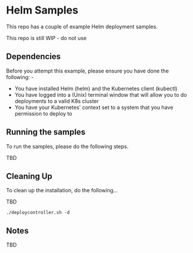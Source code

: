 Helm Samples
============

This repo has a couple of example Helm deployment samples.

This repo is still WIP - do not use

Dependencies
------------
Before you attempt this example, please ensure you have done the following: -
- You have installed Helm (helm) and the Kubernetes client (kubectl)
- You have logged into a (Unix) terminal window that will allow you to do deployments to a valid K8s cluster
- You have your Kubernetes' context set to a system that you have permission to deploy to

Running the samples
-------------------
To run the samples, please do the following steps.

TBD

Cleaning Up
-----------
To clean up the installation, do the following...

TBD

    ./deploycontroller.sh -d


Notes
-----
TBD